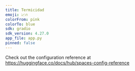 ```yaml
---
title: Termicidad
emoji: 📈🔥
colorFrom: pink
colorTo: blue
sdk: gradio
sdk_version: 4.27.0
app_file: app.py
pinned: false
---
```


Check out the configuration reference at https://huggingface.co/docs/hub/spaces-config-reference


